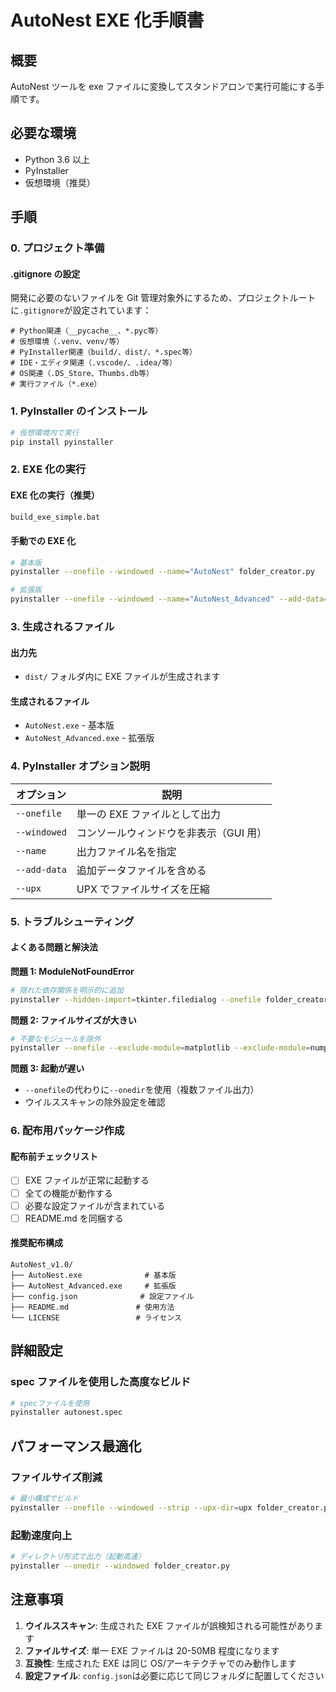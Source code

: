 # AutoNest EXE 化手順書

## 概要

AutoNest ツールを exe ファイルに変換してスタンドアロンで実行可能にする手順です。

## 必要な環境

- Python 3.6 以上
- PyInstaller
- 仮想環境（推奨）

## 手順

### 0. プロジェクト準備

#### .gitignore の設定

開発に必要のないファイルを Git 管理対象外にするため、プロジェクトルートに`.gitignore`が設定されています：

```gitignore
# Python関連（__pycache__、*.pyc等）
# 仮想環境（.venv、venv/等）
# PyInstaller関連（build/、dist/、*.spec等）
# IDE・エディタ関連（.vscode/、.idea/等）
# OS関連（.DS_Store、Thumbs.db等）
# 実行ファイル（*.exe）
```

### 1. PyInstaller のインストール

```bash
# 仮想環境内で実行
pip install pyinstaller
```

### 2. EXE 化の実行

#### EXE 化の実行（推奨）

```bash
build_exe_simple.bat
```

#### 手動での EXE 化

```bash
# 基本版
pyinstaller --onefile --windowed --name="AutoNest" folder_creator.py

# 拡張版
pyinstaller --onefile --windowed --name="AutoNest_Advanced" --add-data="config.json;." advanced_folder_creator.py
```

### 3. 生成されるファイル

#### 出力先

- `dist/` フォルダ内に EXE ファイルが生成されます

#### 生成されるファイル

- `AutoNest.exe` - 基本版
- `AutoNest_Advanced.exe` - 拡張版

### 4. PyInstaller オプション説明

| オプション   | 説明                                   |
| ------------ | -------------------------------------- |
| `--onefile`  | 単一の EXE ファイルとして出力          |
| `--windowed` | コンソールウィンドウを非表示（GUI 用） |
| `--name`     | 出力ファイル名を指定                   |
| `--add-data` | 追加データファイルを含める             |
| `--upx`      | UPX でファイルサイズを圧縮             |

### 5. トラブルシューティング

#### よくある問題と解決法

**問題 1: ModuleNotFoundError**

```bash
# 隠れた依存関係を明示的に追加
pyinstaller --hidden-import=tkinter.filedialog --onefile folder_creator.py
```

**問題 2: ファイルサイズが大きい**

```bash
# 不要なモジュールを除外
pyinstaller --onefile --exclude-module=matplotlib --exclude-module=numpy folder_creator.py
```

**問題 3: 起動が遅い**

- `--onefile`の代わりに`--onedir`を使用（複数ファイル出力）
- ウイルススキャンの除外設定を確認

### 6. 配布用パッケージ作成

#### 配布前チェックリスト

- [ ] EXE ファイルが正常に起動する
- [ ] 全ての機能が動作する
- [ ] 必要な設定ファイルが含まれている
- [ ] README.md を同梱する

#### 推奨配布構成

```
AutoNest_v1.0/
├── AutoNest.exe              # 基本版
├── AutoNest_Advanced.exe     # 拡張版
├── config.json              # 設定ファイル
├── README.md               # 使用方法
└── LICENSE                 # ライセンス
```

## 詳細設定

### spec ファイルを使用した高度なビルド

```bash
# specファイルを使用
pyinstaller autonest.spec
```

## パフォーマンス最適化

### ファイルサイズ削減

```bash
# 最小構成でビルド
pyinstaller --onefile --windowed --strip --upx-dir=upx folder_creator.py
```

### 起動速度向上

```bash
# ディレクトリ形式で出力（起動高速）
pyinstaller --onedir --windowed folder_creator.py
```

## 注意事項

1. **ウイルススキャン**: 生成された EXE ファイルが誤検知される可能性があります
2. **ファイルサイズ**: 単一 EXE ファイルは 20-50MB 程度になります
3. **互換性**: 生成された EXE は同じ OS/アーキテクチャでのみ動作します
4. **設定ファイル**: `config.json`は必要に応じて同じフォルダに配置してください
